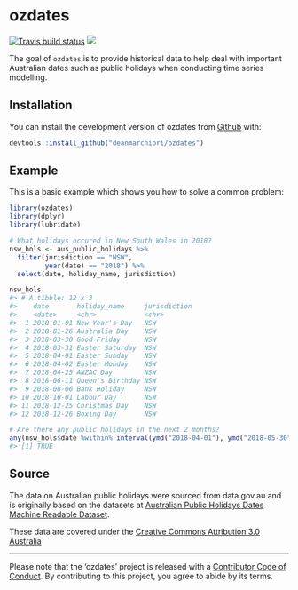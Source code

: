 
<!-- README.md is generated from README.Rmd. Please edit that file -->

# ozdates

[![Travis build
status](https://travis-ci.org/deanmarchiori/ozdates.svg?branch=master)](https://travis-ci.org/deanmarchiori/ozdates)
![](https://img.shields.io/badge/lifecycle-experimental-orange.svg)

The goal of `ozdates` is to provide historical data to help deal with
important Australian dates such as public holidays when conducting time
series modelling.

## Installation

You can install the development version of ozdates from
[Github](https://github.com/deanmarchiori/ozdates) with:

``` r
devtools::install_github("deanmarchiori/ozdates")
```

## Example

This is a basic example which shows you how to solve a common problem:

``` r
library(ozdates)
library(dplyr)
library(lubridate)

# What holidays occured in New South Wales in 2018?
nsw_hols <- aus_public_holidays %>% 
  filter(jurisdiction == "NSW",
         year(date) == "2018") %>% 
  select(date, holiday_name, jurisdiction)

nsw_hols
#> # A tibble: 12 x 3
#>    date       holiday_name     jurisdiction
#>    <date>     <chr>            <chr>       
#>  1 2018-01-01 New Year's Day   NSW         
#>  2 2018-01-26 Australia Day    NSW         
#>  3 2018-03-30 Good Friday      NSW         
#>  4 2018-03-31 Easter Saturday  NSW         
#>  5 2018-04-01 Easter Sunday    NSW         
#>  6 2018-04-02 Easter Monday    NSW         
#>  7 2018-04-25 ANZAC Day        NSW         
#>  8 2018-06-11 Queen's Birthday NSW         
#>  9 2018-08-06 Bank Holiday     NSW         
#> 10 2018-10-01 Labour Day       NSW         
#> 11 2018-12-25 Christmas Day    NSW         
#> 12 2018-12-26 Boxing Day       NSW

# Are there any public holidays in the next 2 months?
any(nsw_hols$date %within% interval(ymd("2018-04-01"), ymd("2018-05-30")))
#> [1] TRUE
```

## Source

The data on Australian public holidays were sourced from data.gov.au and
is originally based on the datasets at [Australian Public Holidays Dates
Machine Readable
Dataset](https://data.gov.au/dataset/b1bc6077-dadd-4f61-9f8c-002ab2cdff10).

These data are covered under the [Creative Commons Attribution 3.0
Australia](https://creativecommons.org/licenses/by/3.0/au/)

-----

Please note that the ‘ozdates’ project is released with a [Contributor
Code of Conduct](CODE_OF_CONDUCT.md). By contributing to this project,
you agree to abide by its terms.
